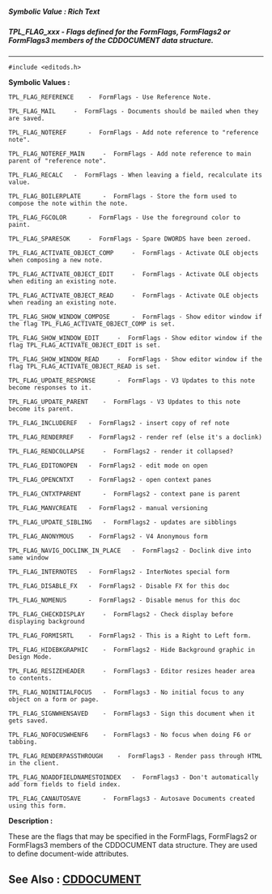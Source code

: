##### Symbolic Value : Rich Text
##### TPL_FLAG_xxx - Flags defined for the FormFlags, FormFlags2 or FormFlags3 members of the CDDOCUMENT data structure.
---
```
#include <editods.h>
```

**Symbolic Values :**

	TPL_FLAG_REFERENCE	  -  FormFlags - Use Reference Note.

	TPL_FLAG_MAIL	  -  FormFlags - Documents should be mailed when they are saved.

	TPL_FLAG_NOTEREF	  -  FormFlags - Add note reference to "reference note".

	TPL_FLAG_NOTEREF_MAIN	  -  FormFlags - Add note reference to main parent of "reference note".

	TPL_FLAG_RECALC	  -  FormFlags - When leaving a field, recalculate its value.

	TPL_FLAG_BOILERPLATE	  -  FormFlags - Store the form used to compose the note within the note.

	TPL_FLAG_FGCOLOR	  -  FormFlags - Use the foreground color to paint.

	TPL_FLAG_SPARESOK	  -  FormFlags - Spare DWORDS have been zeroed.

	TPL_FLAG_ACTIVATE_OBJECT_COMP	  -  FormFlags - Activate OLE objects when composing a new note.

	TPL_FLAG_ACTIVATE_OBJECT_EDIT	  -  FormFlags - Activate OLE objects when editing an existing note.

	TPL_FLAG_ACTIVATE_OBJECT_READ	  -  FormFlags - Activate OLE objects when reading an existing note.

	TPL_FLAG_SHOW_WINDOW_COMPOSE	  -  FormFlags - Show editor window if the flag TPL_FLAG_ACTIVATE_OBJECT_COMP is set.

	TPL_FLAG_SHOW_WINDOW_EDIT	  -  FormFlags - Show editor window if the flag TPL_FLAG_ACTIVATE_OBJECT_EDIT is set.

	TPL_FLAG_SHOW_WINDOW_READ	  -  FormFlags - Show editor window if the flag TPL_FLAG_ACTIVATE_OBJECT_READ is set.

	TPL_FLAG_UPDATE_RESPONSE	  -  FormFlags - V3 Updates to this note become responses to it.

	TPL_FLAG_UPDATE_PARENT	  -  FormFlags - V3 Updates to this note become its parent.

	TPL_FLAG_INCLUDEREF	  -  FormFlags2 - insert copy of ref note

	TPL_FLAG_RENDERREF	  -  FormFlags2 - render ref (else it's a doclink)

	TPL_FLAG_RENDCOLLAPSE	  -  FormFlags2 - render it collapsed?

	TPL_FLAG_EDITONOPEN	  -  FormFlags2 - edit mode on open

	TPL_FLAG_OPENCNTXT	  -  FormFlags2 - open context panes

	TPL_FLAG_CNTXTPARENT	  -  FormFlags2 - context pane is parent

	TPL_FLAG_MANVCREATE	  -  FormFlags2 - manual versioning

	TPL_FLAG_UPDATE_SIBLING	  -  FormFlags2 - updates are sibblings

	TPL_FLAG_ANONYMOUS	  -  FormFlags2 - V4 Anonymous form

	TPL_FLAG_NAVIG_DOCLINK_IN_PLACE	  -  FormFlags2 - Doclink dive into same window

	TPL_FLAG_INTERNOTES	  -  FormFlags2 - InterNotes special form

	TPL_FLAG_DISABLE_FX	  -  FormFlags2 - Disable FX for this doc

	TPL_FLAG_NOMENUS	  -  FormFlags2 - Disable menus for this doc

	TPL_FLAG_CHECKDISPLAY	  -  FormFlags2 - Check display before displaying background

	TPL_FLAG_FORMISRTL	  -  FormFlags2 - This is a Right to Left form.

	TPL_FLAG_HIDEBKGRAPHIC	  -  FormFlags2 - Hide Background graphic in Design Mode.

	TPL_FLAG_RESIZEHEADER	  -  FormFlags3 - Editor resizes header area to contents.

	TPL_FLAG_NOINITIALFOCUS	  -  FormFlags3 - No initial focus to any object on a form or page.

	TPL_FLAG_SIGNWHENSAVED	  -  FormFlags3 - Sign this document when it gets saved.

	TPL_FLAG_NOFOCUSWHENF6	  -  FormFlags3 - No focus when doing F6 or tabbing.

	TPL_FLAG_RENDERPASSTHROUGH	  -  FormFlags3 - Render pass through HTML in the client.

	TPL_FLAG_NOADDFIELDNAMESTOINDEX	  -  FormFlags3 - Don't automatically add form fields to field index.

	TPL_FLAG_CANAUTOSAVE	  -  FormFlags3 - Autosave Documents created using this form.


**Description :**

These are the flags that may be specified in the FormFlags, FormFlags2 or FormFlags3 members of the CDDOCUMENT data structure. They are used to define document-wide attributes.


**See Also :**
[CDDOCUMENT](/domino-c-api-docs/reference/Data/CDDOCUMENT)
---
